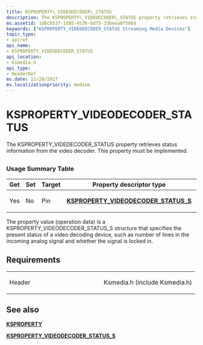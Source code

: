 ```yaml
---
title: KSPROPERTY\_VIDEODECODER\_STATUS
description: The KSPROPERTY\_VIDEDECODER\_STATUS property retrieves status information from the video decoder. This property must be implemented.
ms.assetid: 1d8cb537-1d85-4536-bd75-33beea0f586d
keywords: ["KSPROPERTY_VIDEODECODER_STATUS Streaming Media Devices"]
topic_type:
- apiref
api_name:
- KSPROPERTY_VIDEODECODER_STATUS
api_location:
- Ksmedia.h
api_type:
- HeaderDef
ms.date: 11/28/2017
ms.localizationpriority: medium
---
```


# KSPROPERTY\_VIDEODECODER\_STATUS


The KSPROPERTY\_VIDEDECODER\_STATUS property retrieves status information from the video decoder. This property must be implemented.

## <span id="ddk_ksproperty_videodecoder_status_ks"></span><span id="DDK_KSPROPERTY_VIDEODECODER_STATUS_KS"></span>


### Usage Summary Table

<table>
<colgroup>
<col width="20%" />
<col width="20%" />
<col width="20%" />
<col width="20%" />
<col width="20%" />
</colgroup>
<thead>
<tr class="header">
<th>Get</th>
<th>Set</th>
<th>Target</th>
<th>Property descriptor type</th>
<th>Property value type</th>
</tr>
</thead>
<tbody>
<tr class="odd">
<td><p>Yes</p></td>
<td><p>No</p></td>
<td><p>Pin</p></td>
<td><p><a href="https://docs.microsoft.com/windows-hardware/drivers/ddi/ksmedia/ns-ksmedia-ksproperty_videodecoder_status_s" data-raw-source="[&lt;strong&gt;KSPROPERTY_VIDEODECODER_STATUS_S&lt;/strong&gt;](https://docs.microsoft.com/windows-hardware/drivers/ddi/ksmedia/ns-ksmedia-ksproperty_videodecoder_status_s)"><strong>KSPROPERTY_VIDEODECODER_STATUS_S</strong></a></p></td>
<td><p><a href="https://docs.microsoft.com/windows-hardware/drivers/ddi/ksmedia/ns-ksmedia-ksproperty_videodecoder_status_s" data-raw-source="[&lt;strong&gt;KSPROPERTY_VIDEODECODER_STATUS_S&lt;/strong&gt;](https://docs.microsoft.com/windows-hardware/drivers/ddi/ksmedia/ns-ksmedia-ksproperty_videodecoder_status_s)"><strong>KSPROPERTY_VIDEODECODER_STATUS_S</strong></a></p></td>
</tr>
</tbody>
</table>

 

The property value (operation data) is a KSPROPERTY\_VIDEODECODER\_STATUS\_S structure that specifies the present status of a video decoding device, such as number of lines in the incoming analog signal and whether the signal is locked in.

Requirements
------------

<table>
<colgroup>
<col width="50%" />
<col width="50%" />
</colgroup>
<tbody>
<tr class="odd">
<td><p>Header</p></td>
<td>Ksmedia.h (include Ksmedia.h)</td>
</tr>
</tbody>
</table>

## See also


[**KSPROPERTY**](https://docs.microsoft.com/windows-hardware/drivers/ddi/ks/ns-ks-ksidentifier)

[**KSPROPERTY\_VIDEODECODER\_STATUS\_S**](https://docs.microsoft.com/windows-hardware/drivers/ddi/ksmedia/ns-ksmedia-ksproperty_videodecoder_status_s)

 

 






